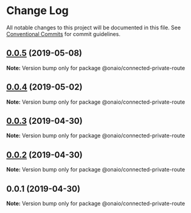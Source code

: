 # Change Log

All notable changes to this project will be documented in this file.
See [Conventional Commits](https://conventionalcommits.org) for commit guidelines.

## [0.0.5](https://github.com/onaio/js-tools/compare/@onaio/connected-private-route@0.0.5...@onaio/connected-private-route@0.0.5) (2019-05-08)

**Note:** Version bump only for package @onaio/connected-private-route

## [0.0.4](https://github.com/onaio/js-tools/compare/@onaio/connected-private-route@0.0.3...@onaio/connected-private-route@0.0.4) (2019-05-02)

**Note:** Version bump only for package @onaio/connected-private-route

## [0.0.3](https://github.com/onaio/js-tools/compare/@onaio/connected-private-route@0.0.2...@onaio/connected-private-route@0.0.3) (2019-04-30)

**Note:** Version bump only for package @onaio/connected-private-route

## [0.0.2](https://github.com/onaio/js-tools/compare/@onaio/connected-private-route@0.0.1...@onaio/connected-private-route@0.0.2) (2019-04-30)

**Note:** Version bump only for package @onaio/connected-private-route

## 0.0.1 (2019-04-30)

**Note:** Version bump only for package @onaio/connected-private-route
